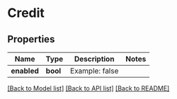 # Credit

## Properties
Name | Type | Description | Notes
------------ | ------------- | ------------- | -------------
**enabled** | **bool** | Example: false | 

[[Back to Model list]](../README.md#documentation-for-models) [[Back to API list]](../README.md#documentation-for-api-endpoints) [[Back to README]](../README.md)


